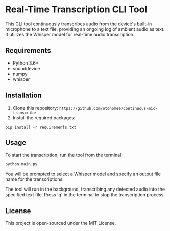 # Real-Time Transcription CLI Tool

This CLI tool continuously transcribes audio from the device's built-in microphone to a text file, providing an ongoing log of 
ambient audio as text. It utilizes the Whisper model for real-time audio transcription.

## Requirements

- Python 3.6+
- sounddevice
- numpy
- whisper

## Installation

1. Clone this repository: `https://github.com/otonomee/continuous-mic-transcribe`
2. Install the required packages: 
```
pip install -r requirements.txt
```

## Usage
To start the transcription, run the tool from the terminal: 
```
python main.py
```

You will be prompted to select a Whisper model and specify an output file name for the transcriptions.

The tool will run in the background, transcribing any detected audio into the specified text file. Press 'q' in the terminal to stop 
the transcription process.

## License
This project is open-sourced under the MIT License.
